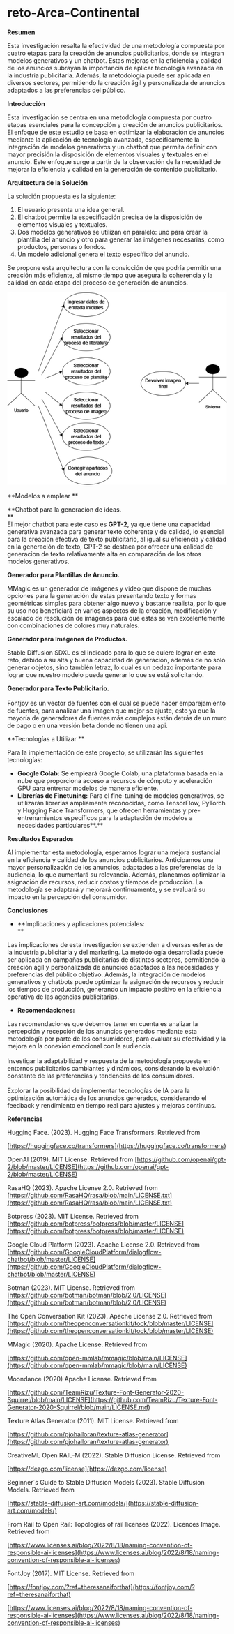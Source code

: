 # reto-Arca-Continental

**Resumen**

Esta investigación resalta la efectividad de una metodología compuesta por cuatro etapas para la creación de anuncios publicitarios, donde se integran modelos generativos y un chatbot. Estas mejoras en la eficiencia y calidad de los anuncios subrayan la importancia de aplicar tecnología avanzada en la industria publicitaria. Además, la metodología puede ser aplicada en diversos sectores, permitiendo la creación ágil y personalizada de anuncios adaptados a las preferencias del público.

**Introducción**

Esta investigación se centra en una metodología compuesta por cuatro etapas esenciales para la concepción y creación de anuncios publicitarios. El enfoque de este estudio se basa en optimizar la elaboración de anuncios mediante la aplicación de tecnología avanzada, específicamente la integración de modelos generativos y un chatbot que permita definir con mayor precisión la disposición de elementos visuales y textuales en el anuncio. Este enfoque surge a partir de la observación de la necesidad de mejorar la eficiencia y calidad en la generación de contenido publicitario.

**Arquitectura de la Solución**

La solución propuesta es la siguiente:



1. El usuario presenta una idea general.
2. El chatbot permite la especificación precisa de la disposición de elementos visuales y textuales.
3. Dos modelos generativos se utilizan en paralelo: uno para crear la plantilla del anuncio y otro para generar las imágenes necesarias, como productos, personas o fondos.
4. Un modelo adicional genera el texto específico del anuncio.

Se propone esta arquitectura con la convicción de que podría permitir una creación más eficiente, al mismo tiempo que asegura la coherencia y la calidad en cada etapa del proceso de generación de anuncios.


![RFs](https://github.com/cesarcruz99/reto-Arca-Continental/blob/main/ImageReadme/req%20IA.drawio%20(1).png)


**Modelos a emplear **

**Chatbot para la generación de ideas. \
** \
El mejor chatbot para este caso es **GPT-2**, ya que tiene una capacidad generativa avanzada para generar texto coherente y de calidad, lo esencial para la creación efectiva de texto publicitario, al igual su eficiencia y calidad en la generación de texto, GPT-2 se destaca por ofrecer una calidad de generacion de texto relativamente alta en comparación de los otros modelos generativos.

**Generador para Plantillas de Anuncio.**

MMagic es un generador de imágenes y video que dispone de muchas opciones para la generación de estas presentando texto y formas geométricas simples para obtener algo nuevo y bastante realista, por lo que su uso nos beneficiará en varios aspectos de la creación, modificación y escalado de resolución de imágenes para que estas se ven excelentemente con combinaciones de colores muy naturales.

**Generador para Imágenes de Productos.**

Stable Diffusion SDXL es el indicado para lo que se quiere lograr en este reto, debido a su alta y buena capacidad de generación, además de no solo generar objetos, sino también letraz, lo cual es un pedazo importante para lograr que nuestro modelo pueda generar lo que se está solicitando.

**Generador para Texto Publicitario.** \
 \
Fontjoy es un vector de fuentes con el cual se puede hacer emparejamiento de fuentes, para analizar una imagen que mejor se ajuste, esto ya que la mayoría de generadores de fuentes más complejos están detrás de un muro de pago o en una versión beta donde no tienen una api.

**Tecnologías a Utilizar **

Para la implementación de este proyecto, se utilizarán las siguientes tecnologías:



* **Google Colab:** Se empleará Google Colab, una plataforma basada en la nube que proporciona acceso a recursos de cómputo y aceleración GPU para entrenar modelos de manera eficiente.
* **Librerías de Finetuning:** Para el fine-tuning de modelos generativos, se utilizarán librerías ampliamente reconocidas, como TensorFlow, PyTorch y Hugging Face Transformers, que ofrecen herramientas y pre-entrenamientos específicos para la adaptación de modelos a necesidades particulares**.**

**Resultados Esperados**

Al implementar esta metodología, esperamos lograr una mejora sustancial en la eficiencia y calidad de los anuncios publicitarios. Anticipamos una mayor personalización de los anuncios, adaptados a las preferencias de la audiencia, lo que aumentará su relevancia. Además, planeamos optimizar la asignación de recursos, reducir costos y tiempos de producción. La metodología se adaptará y mejorará continuamente, y se evaluará su impacto en la percepción del consumidor. 

**Conclusiones**



* **Implicaciones y aplicaciones potenciales: \
**

Las implicaciones de esta investigación se extienden a diversas esferas de la industria publicitaria y del marketing. La metodología desarrollada puede ser aplicada en campañas publicitarias de distintos sectores, permitiendo la creación ágil y personalizada de anuncios adaptados a las necesidades y preferencias del público objetivo. Además, la integración de modelos generativos y chatbots puede optimizar la asignación de recursos y reducir los tiempos de producción, generando un impacto positivo en la eficiencia operativa de las agencias publicitarias.



* **Recomendaciones:**

Las recomendaciones que debemos tener en cuenta es analizar la percepción y recepción de los anuncios generados mediante esta metodología por parte de los consumidores, para evaluar su efectividad y la mejora en la conexión emocional con la audiencia.  \
 \
Investigar la adaptabilidad y respuesta de la metodología propuesta en entornos publicitarios cambiantes y dinámicos, considerando la evolución constante de las preferencias y tendencias de los consumidores. \
 \
Explorar la posibilidad de implementar tecnologías de IA para la optimización automática de los anuncios generados, considerando el feedback y rendimiento en tiempo real para ajustes y mejoras continuas.

**Referencias**

Hugging Face. (2023). Hugging Face Transformers. Retrieved from 

[https://huggingface.co/transformers](https://huggingface.co/transformers)

OpenAI (2019). MIT License. Retrieved from [https://github.com/openai/gpt-2/blob/master/LICENSE](https://github.com/openai/gpt-2/blob/master/LICENSE)

RasaHQ (2023). Apache License 2.0. Retrieved from  [https://github.com/RasaHQ/rasa/blob/main/LICENSE.txt](https://github.com/RasaHQ/rasa/blob/main/LICENSE.txt)

Botpress (2023). MIT License. Retrieved from [https://github.com/botpress/botpress/blob/master/LICENSE](https://github.com/botpress/botpress/blob/master/LICENSE)

Google Cloud Platform (2023). Apache License 2.0. Retrieved from [https://github.com/GoogleCloudPlatform/dialogflow-chatbot/blob/master/LICENSE](https://github.com/GoogleCloudPlatform/dialogflow-chatbot/blob/master/LICENSE)

Botman (2023). MIT License. Retrieved from [https://github.com/botman/botman/blob/2.0/LICENSE](https://github.com/botman/botman/blob/2.0/LICENSE)

The Open Conversation Kit (2023). Apache License 2.0. Retrieved from [https://github.com/theopenconversationkit/tock/blob/master/LICENSE](https://github.com/theopenconversationkit/tock/blob/master/LICENSE)

MMagic (2020). Apache License. Retrieved from

[https://github.com/open-mmlab/mmagic/blob/main/LICENSE](https://github.com/open-mmlab/mmagic/blob/main/LICENSE)

Moondance (2020) Apache License. Retrieved from

[https://github.com/TeamRizu/Texture-Font-Generator-2020-Squirrel/blob/main/LICENSE](https://github.com/TeamRizu/Texture-Font-Generator-2020-Squirrel/blob/main/LICENSE.md)

Texture Atlas Generator (2011). MIT License. Retrieved from

[https://github.com/pjohalloran/texture-atlas-generator](https://github.com/pjohalloran/texture-atlas-generator)

CreativeML Open RAIL-M (2022). Stable Diffusion License. Retrieved from

[https://dezgo.com/license](https://dezgo.com/license)

Beginner´s Guide to Stable Diffusion Models (2023). Stable Diffusion Models. Retrieved from

[https://stable-diffusion-art.com/models/](https://stable-diffusion-art.com/models/)

From Rail to Open Rail: Topologies of rail licenses (2022). Licences Image. Retrieved from

[https://www.licenses.ai/blog/2022/8/18/naming-convention-of-responsible-ai-licenses](https://www.licenses.ai/blog/2022/8/18/naming-convention-of-responsible-ai-licenses)

FontJoy (2017). MIT License. Retrieved from 

[https://fontjoy.com/?ref=theresanaiforthat](https://fontjoy.com/?ref=theresanaiforthat)


[https://www.licenses.ai/blog/2022/8/18/naming-convention-of-responsible-ai-licenses](https://www.licenses.ai/blog/2022/8/18/naming-convention-of-responsible-ai-licenses)
